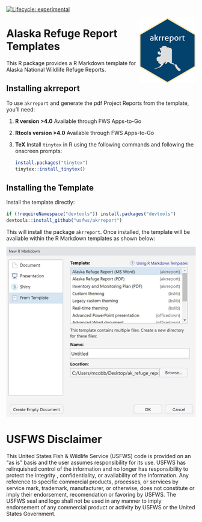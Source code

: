 [![Lifecycle:
experimental](https://img.shields.io/badge/lifecycle-experimental-orange.svg)](https://lifecycle.r-lib.org/articles/stages.html#experimental)

<img style="float: right;" width="150" src="./README-images/logo.png">

# Alaska Refuge Report Templates

This R package provides a R Markdown template for Alaska National
Wildlife Refuge Reports.

## Installing akrreport

To use `akrreport` and generate the pdf Project Reports from the
template, you’ll need:

1.  **R version \>4.0** Available through FWS Apps-to-Go

2.  **Rtools version \>4.0** Available through FWS Apps-to-Go

3.  **TeX** Install `tinytex` in R using the following commands and
    following the onscreen prompts:

    ``` r
    install.packages("tinytex")
    tinytex::install_tinytex()
    ```

## Installing the Template

Install the template directly:

``` r
if (!requireNamespace("devtools")) install.packages("devtools")
devtools::install_github("usfws/akrreport")
```

This will install the package `akrreport`. Once installed, the template
will be available within the R Markdown templates as shown below:

![Alaska Refuge Report](./README-images/templates.png)

# USFWS Disclaimer

This United States Fish & Wildlife Service (USFWS) code is provided on
an “as is” basis and the user assumes responsibility for its use. USFWS
has relinquished control of the information and no longer has
responsibility to protect the integrity , confidentiality, or
availability of the information. Any reference to specific commercial
products, processes, or services by service mark, trademark,
manufacturer, or otherwise, does not constitute or imply their
endorsement, recomendation or favoring by USFWS. The USFWS seal and logo
shall not be used in any manner to imply endorsement of any commercial
product or activity by USFWS or the United States Government.
